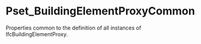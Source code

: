 # Pset_BuildingElementProxyCommon

Properties common to the definition of all instances of IfcBuildingElementProxy.
